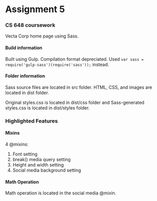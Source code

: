 # Assignment 5

### CS 648 coursework
Vecta Corp home page using Sass.

#### Build information
Built using Gulp. Compilation format depreciated.  Used `var sass = require('gulp-sass')(require('sass'));` instead.

#### Folder information
Sass source files are located in src folder.  HTML, CSS, and images are located in dist folder.   

Original styles.css is located in dist/css folder and Sass-generated styles.css is located in dist/styles folder.

### Highlighted Features
#### Mixins
4 @mixins:
1. Font setting
2. break() media query setting
3. Height and width setting
4. Social media background setting

#### Math Operation
Math operation is located in the social media @mixin.